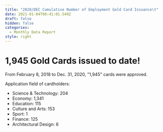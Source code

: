 ```yaml
---
title: "2020/DEC Cumulative Number of Employment Gold Card Issuance\t"
date: 2021-01-04T06:41:01.549Z
draft: false
hidden: false
categories:
  - Monthly Data Report
style: right
---
```

# 1,945 Gold Cards issued to date!

From February 8, 2018 to Dec. 31, 2020, "1,945" cards were approved.

Application field of cardholders:

* Science & Technology: 204
* Economy: 1,341
* Education: 115
* Culture and Arts: 153
* Sport: 1
* Finance: 125
* Architectural Design: 6